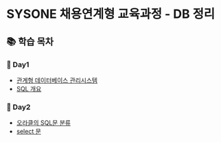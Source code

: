# SYSONE 채용연계형 교육과정 - DB 정리

## 📚 학습 목차

### 📘 Day1
- [관계형 데이터베이스 관리시스템](./day1/day1.md)
- [SQL 개요](./day1/SQL.md)
### 📘 Day2
- [오라클의 SQL문 분류](./day2/day2.md)
- [select 문](./day2/select.md)
